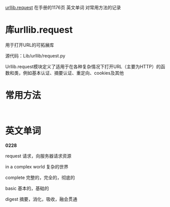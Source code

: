 

[urllib.request](https://docs.python.org/zh-cn/3/library/urllib.request.html#request-objects)
在手册的1176页
英文单词
对常用方法的记录





# 库urllib.request

用于打开URL的可拓展库

源代码：Lib/urllib/request.py

Urllib.request模块定义了适用于在各种复杂情况下打开URL（主要为HTTP）的函数和类，例如基本认证、摘要认证、重定向、cookies及其他





# 常用方法

```python



```









# 英文单词



**0228**

request 请求，向服务器请求资源

in a complex world 复杂的世界

complete 完整的，完全的，彻底的

basic 基本的，基础的

digest 摘要，消化，吸收，融会贯通